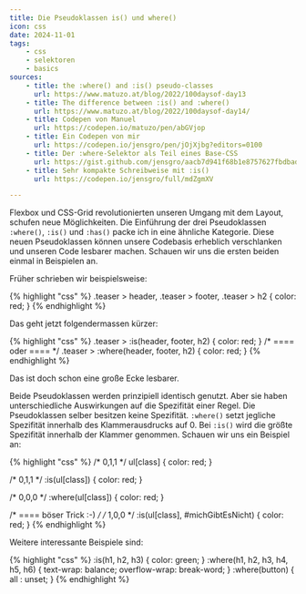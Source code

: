 ```yaml
---
title: Die Pseudoklassen is() und where()
icon: css
date: 2024-11-01
tags:
    - css
    - selektoren
    - basics
sources:
    - title: the :where() and :is() pseudo-classes
      url: https://www.matuzo.at/blog/2022/100daysof-day13
    - title: The difference between :is() and :where()
      url: https://www.matuzo.at/blog/2022/100daysof-day14/
    - title: Codepen von Manuel
      url: https://codepen.io/matuzo/pen/abGVjop
    - title: Ein Codepen von mir
      url: https://codepen.io/jensgro/pen/jOjXjbg?editors=0100
    - title: Der :where-Selektor als Teil eines Base-CSS
      url: https://gist.github.com/jensgro/aacb7d941f68b1e8757627fbdbad662f
    - title: Sehr kompakte Schreibweise mit :is()
      url: https://codepen.io/jensgro/full/mdZgmXV

---
```

Flexbox und CSS-Grid revolutionierten unseren Umgang mit dem Layout, schufen neue Möglichkeiten. Die Einführung der  drei Pseudoklassen ``:where()``, ``:is()`` und ``:has()`` packe ich in eine ähnliche Kategorie. Diese neuen Pseudoklassen können unsere Codebasis erheblich verschlanken und unseren Code lesbarer machen. Schauen wir uns die ersten beiden einmal in Beispielen an.

Früher schrieben wir beispielsweise:

{% highlight "css" %}
.teaser > header,
.teaser > footer,
.teaser > h2 {
	color: red;
}
{% endhighlight %}

Das geht jetzt folgendermassen kürzer:

{% highlight "css" %}
.teaser > :is(header, footer, h2) {
	color: red;
}
/* ==== oder ==== */
.teaser > :where(header, footer, h2) {
	color: red;
}
{% endhighlight %}

Das ist doch schon eine große Ecke lesbarer.

Beide Pseudoklassen werden prinzipiell identisch genutzt. Aber sie haben unterschiedliche Auswirkungen auf die Spezifität einer Regel. Die Pseudoklassen selber besitzen keine Spezifität. ``:where()`` setzt jegliche Spezifität innerhalb des Klammerausdrucks auf 0. Bei ``:is()`` wird die größte Spezifität innerhalb der Klammer genommen. Schauen wir uns ein Beispiel an:

{% highlight "css" %}
/* 0,1,1 */
ul[class] { color: red; }

/* 0,1,1 */
:is(ul[class]) { color: red; }

/* 0,0,0 */
:where(ul[class]) { color: red; }

/* ==== böser Trick :-) */
/* 1,0,0 */
:is(ul[class], #michGibtEsNicht) { color: red; }
{% endhighlight %}

Weitere interessante Beispiele sind:

{% highlight "css" %}
:is(h1, h2, h3) {
	color: green;
}
:where(h1, h2, h3, h4, h5, h6) {
    text-wrap: balance;
    overflow-wrap: break-word;
}
:where(button) {
  all : unset;
}
{% endhighlight %}

